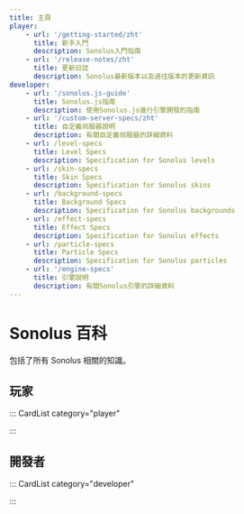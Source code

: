```yaml
---
title: 主頁
player:
    - url: '/getting-started/zht'
      title: 新手入門
      description: Sonolus入門指南
    - url: '/release-notes/zht'
      title: 更新日誌
      description: Sonolus最新版本以及過往版本的更新資訊
developer:
    - url: '/sonolus.js-guide'
      title: Sonolus.js指南
      description: 使用Sonolus.js進行引擎開發的指南
    - url: '/custom-server-specs/zht'
      title: 自定義伺服器說明
      description: 有關自定義伺服器的詳細資料
    - url: /level-specs
      title: Level Specs
      description: Specification for Sonolus levels
    - url: /skin-specs
      title: Skin Specs
      description: Specification for Sonolus skins
    - url: /background-specs
      title: Background Specs
      description: Specification for Sonolus backgrounds
    - url: /effect-specs
      title: Effect Specs
      description: Specification for Sonolus effects
    - url: /particle-specs
      title: Particle Specs
      description: Specification for Sonolus particles
    - url: '/engine-specs'
      title: 引擎說明
      description: 有關Sonolus引擎的詳細資料
---
```


# Sonolus 百科

包括了所有 Sonolus 相關的知識。

## 玩家

::: CardList category="player"

:::

## 開發者

::: CardList category="developer"

:::
